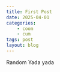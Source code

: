 ```yaml
---
title: First Post
date: 2025-04-01
categories:
    - coom
    - cum
tags: post
layout: blog
---
```


Random Yada yada
